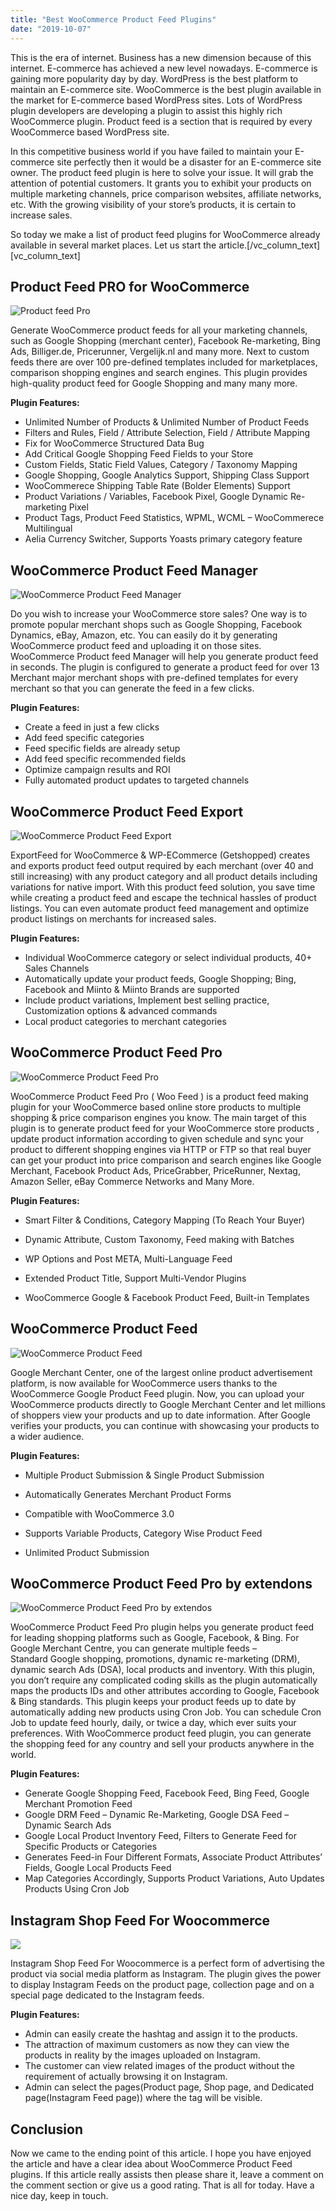 ```yaml
---
title: "Best WooCommerce Product Feed Plugins"
date: "2019-10-07"
---
```


This is the era of internet. Business has a new dimension because of this internet. E-commerce has achieved a new level nowadays. E-commerce is gaining more popularity day by day. WordPress is the best platform to maintain an E-commerce site. WooCommerce is the best plugin available in the market for E-commerce based WordPress sites. Lots of WordPress plugin developers are developing a plugin to assist this highly rich WooCommerce plugin. Product feed is a section that is required by every WooCommerce based WordPress site.

In this competitive business world if you have failed to maintain your E-commerce site perfectly then it would be a disaster for an E-commerce site owner. The product feed plugin is here to solve your issue. It will grab the attention of potential customers. It grants you to exhibit your products on multiple marketing channels, price comparison websites, affiliate networks, etc. With the growing visibility of your store’s products, it is certain to increase sales.

So today we make a list of product feed plugins for WooCommerce already available in several market places. Let us start the article.\[/vc_column_text\]\[vc_column_text\]

## Product Feed PRO for WooCommerce

![Product feed Pro](/assets/blog/images/Product-feed-Pro.jpg)

Generate WooCommerce product feeds for all your marketing channels, such as Google Shopping (merchant center), Facebook Re-marketing, Bing Ads, Billiger.de, Pricerunner, Vergelijk.nl and many more. Next to custom feeds there are over 100 pre-defined templates included for marketplaces, comparison shopping engines and search engines. This plugin provides high-quality product feed for Google Shopping and many many more.

**Plugin Features:**

- Unlimited Number of Products & Unlimited Number of Product Feeds
- Filters and Rules, Field / Attribute Selection, Field / Attribute Mapping
- Fix for WooCommerce Structured Data Bug
- Add Critical Google Shopping Feed Fields to your Store
- Custom Fields, Static Field Values, Category / Taxonomy Mapping
- Google Shopping, Google Analytics Support, Shipping Class Support
- WooCommerece Shipping Table Rate (Bolder Elements) Support
- Product Variations / Variables, Facebook Pixel, Google Dynamic Re-marketing Pixel
- Product Tags, Product Feed Statistics, WPML, WCML – WooCommerece Multilingual
- Aelia Currency Switcher, Supports Yoasts primary category feature



## **WooCommerce Product Feed Manager**

![WooCommerce Product Feed Manager](/assets/blog/images/WooCommerce-Product-Feed-Manager-1024x551.png)

Do you wish to increase your WooCommerce store sales? One way is to promote popular merchant shops such as Google Shopping, Facebook Dynamics, eBay, Amazon, etc. You can easily do it by generating WooCommerce product feed and uploading it on those sites. WooCommerce Product feed Manager will help you generate product feed in seconds. The plugin is configured to generate a product feed for over 13 Merchant major merchant shops with pre-defined templates for every merchant so that you can generate the feed in a few clicks.

**Plugin Features:**

- Create a feed in just a few clicks
- Add feed specific categories
- Feed specific fields are already setup
- Add feed specific recommended fields
- Optimize campaign results and ROI
- Fully automated product updates to targeted channels



## WooCommerce Product Feed Export

![WooCommerce Product Feed Export](/assets/blog/images/WooCommerce-Product-Feed-Export.png)

ExportFeed for WooCommerce & WP-ECommerce (Getshopped) creates and exports product feed output required by each merchant (over 40 and still increasing) with any product category and all product details including variations for native import. With this product feed solution, you save time while creating a product feed and escape the technical hassles of product listings. You can even automate product feed management and optimize product listings on merchants for increased sales.

**Plugin Features:**

- Individual WooCommerce category or select individual products, 40+ Sales Channels
- Automatically update your product feeds, Google Shopping; Bing, Facebook and Miinto & Miinto Brands are supported
- Include product variations, Implement best selling practice, Customization options & advanced commands
- Local product categories to merchant categories



## **WooCommerce Product Feed Pro**

![WooCommerce Product Feed Pro](/assets/blog/images/WooCommerce-Product-Feed-Pro.png)

WooCommerce Product Feed Pro ( Woo Feed ) is a product feed making plugin for your WooCommerce based online store products to multiple shopping & price comparison engines you know. The main target of this plugin is to generate product feed for your WooCommerce store products , update product information according to given schedule and sync your product to different shopping engines via HTTP or FTP so that real buyer can get your product into price comparison and search engines like Google Merchant, Facebook Product Ads, PriceGrabber, PriceRunner, Nextag, Amazon Seller, eBay Commerce Networks and Many More.

**Plugin Features:**

- Smart Filter & Conditions, Category Mapping (To Reach Your Buyer)

- Dynamic Attribute, Custom Taxonomy, Feed making with Batches

- WP Options and Post META, Multi-Language Feed

- Extended Product Title, Support Multi-Vendor Plugins

- WooCommerce Google & Facebook Product Feed, Built-in Templates



## **WooCommerce Product Feed**

![WooCommerce Product Feed](/assets/blog/images/WooCommerce-Product-Feed.png)

Google Merchant Center, one of the largest online product advertisement platform, is now available for WooCommerce users thanks to the WooCommerce Google Product Feed plugin. Now, you can upload your WooCommerce products directly to Google Merchant Center and let millions of shoppers view your products and up to date information. After Google verifies your products, you can continue with showcasing your products to a wider audience.

**Plugin Features:**

- Multiple Product Submission & Single Product Submission

- Automatically Generates Merchant Product Forms

- Compatible with WooCommerce 3.0

- Supports Variable Products, Category Wise Product Feed
- Unlimited Product Submission



## WooCommerce Product Feed Pro by extendons

![WooCommerce Product Feed Pro by extendos](/assets/blog/images/WooCommerce-Product-Feed-Pro-by-extendos.jpg)

WooCommerce Product Feed Pro plugin helps you generate product feed for leading shopping platforms such as Google, Facebook, & Bing. For Google Merchant Centre, you can generate multiple feeds – Standard Google shopping, promotions, dynamic re-marketing (DRM), dynamic search Ads (DSA), local products and inventory. With this plugin, you don’t require any complicated coding skills as the plugin automatically maps the products IDs and other attributes according to Google, Facebook & Bing standards. This plugin keeps your product feeds up to date by automatically adding new products using Cron Job. You can schedule Cron Job to update feed hourly, daily, or twice a day, which ever suits your preferences. With WooCommerce product feed plugin, you can generate the shopping feed for any country and sell your products anywhere in the world.

**Plugin Features:**

- Generate Google Shopping Feed, Facebook Feed, Bing Feed, Google Merchant Promotion Feed
- Google DRM Feed – Dynamic Re-Marketing, Google DSA Feed – Dynamic Search Ads
- Google Local Product Inventory Feed, Filters to Generate Feed for Specific Products or Categories
- Generates Feed-in Four Different Formats, Associate Product Attributes’ Fields, Google Local Products Feed
- Map Categories Accordingly, Supports Product Variations, Auto Updates Products Using Cron Job



## Instagram Shop Feed For Woocommerce

![](/assets/blog/images/Instagram-Shop-Feed-For-Woocommerce.jpg)

Instagram Shop Feed For Woocommerce is a perfect form of advertising the product via social media platform as Instagram. The plugin gives the power to display Instagram Feeds on the product page, collection page and on a special page dedicated to the Instagram feeds.

**Plugin Features:**

- Admin can easily create the hashtag and assign it to the products.
- The attraction of maximum customers as now they can view the products in reality by the images uploaded on Instagram.
- The customer can view related images of the product without the requirement of actually browsing it on Instagram.
- Admin can select the pages(Product page, Shop page, and Dedicated page(Instagram Feed page)) where the tag will be visible.



## Conclusion

Now we came to the ending point of this article. I hope you have enjoyed the article and have a clear idea about WooCommerce Product Feed plugins. If this article really assists then please share it, leave a comment on the comment section or give us a good rating. That is all for today. Have a nice day, keep in touch.
